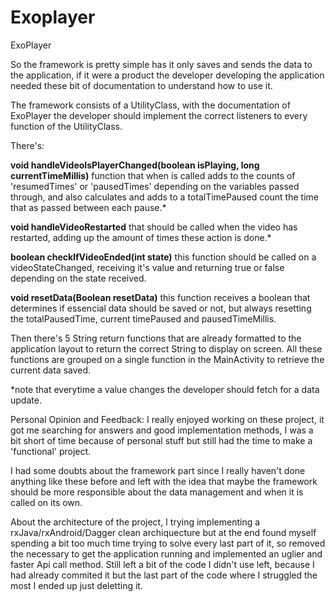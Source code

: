 # Exoplayer
ExoPlayer

So the framework is pretty simple has it only saves and sends the data to the application, if it were a product the developer developing the application needed these bit 
of documentation to understand how to use it.

The framework consists of a UtilityClass, with the documentation of ExoPlayer the developer should implement the correct listeners to every function of the UtilityClass.


There's:

<b>void handleVideoIsPlayerChanged(boolean isPlaying, long currentTimeMillis)</b> function that when is called adds to the counts of 'resumedTimes' or 'pausedTimes' depending 
on the variables passed through, and also calculates and adds to a totalTimePaused count the time that as passed between each pause.*

<b>void handleVideoRestarted</b> that should be called when the video has restarted, adding up the amount of times these action is done.*

<b>boolean checkIfVideoEnded(int state)</b> this function should be called on a videoStateChanged, receiving it's value and returning true or false depending on the state received.

<b>void resetData(Boolean resetData)</b> this function receives a boolean that determines if essencial data should be saved or not, but always resetting the totalPausedTime, 
current timePaused and pausedTimeMillis.

Then there's 5 String return functions that are already formatted to the application layout to return the correct String to display on screen. All these functions are grouped
on a single function in the MainActivity to retrieve the current data saved.

*note that everytime a value changes the developer should fetch for a data update.

>
>
>
Personal Opinion and Feedback:
I really enjoyed working on these project, it got me searching for answers and good implementation methods, I was a bit short of time because of personal stuff but still had the time 
to make a 'functional' project.

I had some doubts about the framework part since I really haven't done anything like these before and left with the idea that maybe the framework should be more responsible
about the data management and when it is called on its own.

About the architecture of the project, I trying implementing a rxJava/rxAndroid/Dagger clean archiquecture but at the end found myself spending a bit too much time trying to 
solve every last part of it, so removed the necessary to get the application running and implemented an uglier and faster Api call method. Still left a bit of the code 
I didn't use left, because I had already commited it but the last part of the code where I struggled the most I ended up just deletting it.
